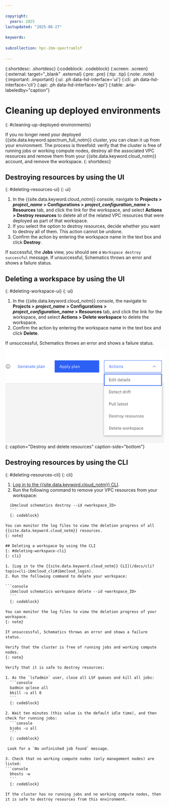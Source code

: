 ```yaml
---

copyright:
  years: 2025
lastupdated: "2025-06-27"

keywords:

subcollection: hpc-ibm-spectrumlsf

---
```


{:shortdesc: .shortdesc}
{:codeblock: .codeblock}
{:screen: .screen}
{:external: target="_blank" .external}
{:pre: .pre}
{:tip: .tip}
{:note: .note}
{:important: .important}
{:ui: .ph data-hd-interface='ui'}
{:cli: .ph data-hd-interface='cli'}
{:api: .ph data-hd-interface='api'}
{:table: .aria-labeledby="caption"}

# Cleaning up deployed environments
{: #cleaning-up-deployed-environments}

If you no longer need your deployed {{site.data.keyword.spectrum_full_notm}} cluster, you can clean it up from your environment. The process is threefold: verify that the cluster is free of running jobs or working compute nodes, destroy all the associated VPC resources and remove them from your {{site.data.keyword.cloud_notm}} account, and remove the workspace.
{: shortdesc}

## Destroying resources by using the UI
{: #deleting-resources-ui}
{: ui}

1. In the {{site.data.keyword.cloud_notm}} console, navigate to **Projects > _project_name_ > Configurations > _project_configuration_name_ > Resources** tab, and click the link for the workspace, and select **Actions > Destroy resources** to delete all of the related VPC resources that were deployed as part of that workspace.
2. If you select the option to destroy resources, decide whether you want to destroy all of them. This action cannot be undone.
3. Confirm the action by entering the workspace name in the text box and click **Destroy**.

If successful, the **Jobs** view, you should see a `Workspace destroy successful` message. If unsuccessful, Schematics throws an error and shows a failure status.

## Deleting a workspace by using the UI
{: #deleting-workspace-ui}
{: ui}

1. In the {{site.data.keyword.cloud_notm}} console, the navigate to **Projects > _project_name_ > Configurations > _project_configuration_name_ > Resources** tab, and click the link for the workspace, and select **Actions > Delete workspace** to delete the workspace.
2. Confirm the action by entering the workspace name in the text box and click **Delete**.

If unsuccessful, Schematics throws an error and shows a failure status.

![Destroy and delete resources](images/destroy_delete.png "Destroy and delete resources"){: caption="Destroy and delete resources" caption-side="bottom"}

## Destroying resources by using the CLI
{: #deleting-resources-cli}
{: cli}

1. [Log in to the {{site.data.keyword.cloud_notm}} CLI](/docs/cli?topic=cli-ibmcloud_cli#ibmcloud_login).
2. Run the following command to remove your VPC resources from your workspace:

  ```console
    ibmcloud schematics destroy --id <workspace_ID>
    ```
    {: codeblock}

You can monitor the log files to view the deletion progress of all {{site.data.keyword.cloud_notm}} resources.
{: note}

## Deleting a workspace by using the CLI
{: #deleting-workspace-cli}
{: cli}

1. [Log in to the {{site.data.keyword.cloud_notm}} CLI](/docs/cli?topic=cli-ibmcloud_cli#ibmcloud_login).
2. Run the following command to delete your workspace:

  ```console
    ibmcloud schematics workspace delete --id <workspace_ID>
    ```
    {: codeblock}

You can monitor the log files to view the deletion progress of your workspace.
{: note}

If unsuccessful, Schematics throws an error and shows a failure status.

Verify that the cluster is free of running jobs and working compute nodes.
{: note}

Verify that it is safe to destroy resources:

1. As the `lsfadmin` user, close all LSF queues and kill all jobs:
    ```console
    badmin qclose all
    bkill -u all 0
    ```
    {: codeblock}

2. Wait ten minutes (this value is the default idle time), and then check for running jobs:
    ```console
    bjobs -u all
    ```
    {: codeblock}

   Look for a `No unfinished job found` message.

3. Check that no working compute nodes (only management nodes) are listed:
  ```console
    bhosts -w
    ```
    {: codeblock}

If the cluster has no running jobs and no working compute nodes, then it is safe to destroy resources from this environment.
